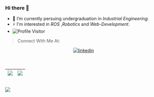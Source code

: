 ### Hi there 👋

<!--
**shivam675/shivam675** is a ✨ _special_ ✨ repository because its `README.md` (this file) appears on your GitHub profile.

Here are some ideas to get you started:

- 🔭 I’m currently working on ...
- 🌱 I’m currently learning ...
- 👯 I’m looking to collaborate on ...
- 🤔 I’m looking for help with ...
- 💬 Ask me about ...
- 📫 How to reach me: ...
- 😄 Pronouns: ...
- ⚡ Fun fact: ...
-->



- 🔭 I’m currently persuing undergraduation in *Industrial Engineering*.
- ⚡ I'm interested in _*ROS*_ ,_*Robotics*_ and _*Web-Development*_.
- ![Profile Visitor](https://profile-counter.glitch.me/shivam675/count.svg)

> Connect With Me At:

<p align="center">


<a href="https://www.linkedin.com/in/shivam-chavan-164868175/">
  <img src=https://img.shields.io/badge/linkedin-%231E77B5.svg?&style=for-the-badge&logo=linkedin&logoColor=white alt=linkedin style="margin-bottom: 5px;" />
</a>
</p>

<br />


|<img  src="https://github-readme-stats.vercel.app/api?username=shivam675&show_icons=true&theme=highcontrast"/>|<img  src="https://github-readme-streak-stats.herokuapp.com/?user=shivam675&theme=highcontrast&ring=cccc00&fire=cccc00&currStreakLabel=00e6e6&sideLabels=e6e600"/>|
|---|---|


<br/>

<img src="https://github-readme-stats.vercel.app/api/top-langs/?username=shivam675&layout=compact&title_color=000&text_color=000&bg_color=e6e6e6&langs_count=8&hide_border=false&hide=Ruby,Batchfile" />

[website]: https://melodic.pythonanywhere.com
[instagram]: https://www.instagram.com/me_be_shiva
[linkedin]: https://www.linkedin.com/in/shivam-chavan-164868175/
[mail]: shivam31199@gmail.com
